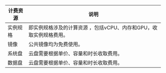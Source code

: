 计费资源|说明
------|------
实例规格|即实例规格涉及的计算资源 ，包括vCPU、内存和GPU，收取实例规格费用。
镜像|公共镜像均为免费使用。
系统盘|云盘需要根据单价、容量和时长收取费用。
数据盘|云盘需要根据单价、容量和时长收取费用。

